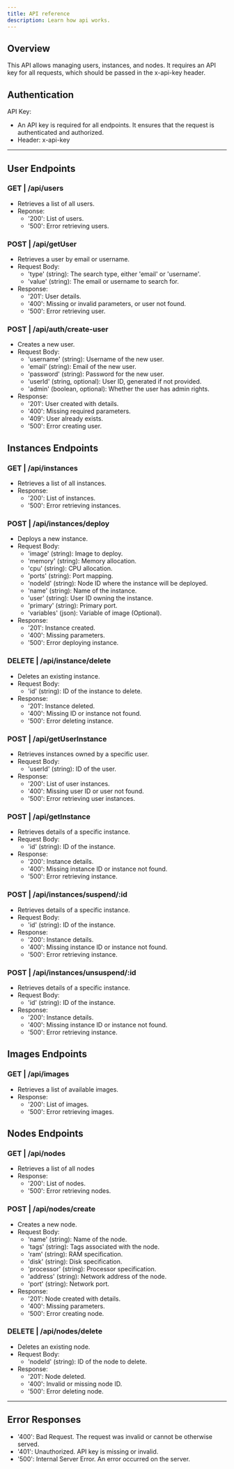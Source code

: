 ```yaml
---
title: API reference
description: Learn how api works.
---
```


## Overview

This API allows managing users, instances, and nodes. It requires an API key for all requests, which should be passed in the x-api-key header.

## Authentication
API Key:
* An API key is required for all endpoints. It ensures that the request is authenticated and authorized.
* Header: x-api-key

---

## User Endpoints

### GET | /api/users
* Retrieves a list of all users.
* Reponse:
  * '200': List of users.
  * '500': Error retrieving users.

### POST | /api/getUser
* Retrieves a user by email or username.
* Request Body:
  * 'type' (string): The search type, either 'email' or 'username'.
  * 'value' (string): The email or username to search for.
* Response:
  * '201': User details.
  * '400': Missing or invalid parameters, or user not found.
  * '500': Error retrieving user.

### POST | /api/auth/create-user
* Creates a new user.
* Request Body:
  * 'username' (string): Username of the new user.
  * 'email' (string): Email of the new user.
  * 'password' (string): Password for the new user.
  * 'userId' (string, optional): User ID, generated if not provided.
  * 'admin' (boolean, optional): Whether the user has admin rights.
* Response:
  * '201': User created with details.
  * '400': Missing required parameters.
  * '409': User already exists.
  * '500': Error creating user.

## Instances Endpoints

### GET | /api/instances
* Retrieves a list of all instances.
* Response:
  * '200': List of instances.
  * '500': Error retrieving instances.

### POST | /api/instances/deploy
* Deploys a new instance.
* Request Body:
  * 'image' (string): Image to deploy.
  * 'memory' (string): Memory allocation.
  * 'cpu' (string): CPU allocation.
  * 'ports' (string): Port mapping.
  * 'nodeId' (string): Node ID where the instance will be deployed.
  * 'name' (string): Name of the instance.
  * 'user' (string): User ID owning the instance.
  * 'primary' (string): Primary port.
  * 'variables' (json): Variable of image (Optional).
* Response:
  * '201': Instance created.
  * '400': Missing parameters.
  * '500': Error deploying instance.

### DELETE | /api/instance/delete
* Deletes an existing instance.
* Request Body:
  * 'id' (string): ID of the instance to delete.
* Response:
  * '201': Instance deleted.
  * '400': Missing ID or instance not found.
  * '500': Error deleting instance.

### POST | /api/getUserInstance
* Retrieves instances owned by a specific user.
* Request Body:
  * 'userId' (string): ID of the user.
* Response:
  * '200': List of user instances.
  * '400': Missing user ID or user not found.
  * '500': Error retrieving user instances.

### POST | /api/getInstance
* Retrieves details of a specific instance.
* Request Body:
  * 'id' (string): ID of the instance.
* Response:
  * '200': Instance details.
  * '400': Missing instance ID or instance not found.
  * '500': Error retrieving instance.

### POST | /api/instances/suspend/:id
* Retrieves details of a specific instance.
* Request Body:
  * 'id' (string): ID of the instance.
* Response:
  * '200': Instance details.
  * '400': Missing instance ID or instance not found.
  * '500': Error retrieving instance.

### POST | /api/instances/unsuspend/:id
* Retrieves details of a specific instance.
* Request Body:
  * 'id' (string): ID of the instance.
* Response:
  * '200': Instance details.
  * '400': Missing instance ID or instance not found.
  * '500': Error retrieving instance.

## Images Endpoints

### GET | /api/images
* Retrieves a list of available images.
* Response:
  * '200': List of images.
  * '500': Error retrieving images.

## Nodes Endpoints

### GET | /api/nodes
* Retrieves a list of all nodes
* Response:
  * '200': List of nodes.
  * '500': Error retrieving nodes.

### POST | /api/nodes/create
* Creates a new node.
* Request Body:
  * 'name' (string): Name of the node.
  * 'tags' (string): Tags associated with the node.
  * 'ram' (string): RAM specification.
  * 'disk' (string): Disk specification.
  * 'processor' (string): Processor specification.
  * 'address' (string): Network address of the node.
  * 'port' (string): Network port.
* Response:
  * '201': Node created with details.
  * '400': Missing parameters.
  * '500': Error creating node.

### DELETE | /api/nodes/delete
* Deletes an existing node.
* Request Body:
  * 'nodeId' (string): ID of the node to delete.
* Response:
  * '201': Node deleted.
  * '400': Invalid or missing node ID.
  * '500': Error deleting node.
---

## Error Responses

* '400': Bad Request. The request was invalid or cannot be otherwise served.
* '401': Unauthorized. API key is missing or invalid.
* '500': Internal Server Error. An error occurred on the server.

